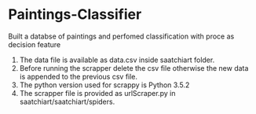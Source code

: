 # Paintings-Classifier
Built a databse of paintings and perfomed classification with proce as decision feature

1. The data file is available as data.csv inside saatchiart folder. 
2. Before running the scrapper delete the csv file otherwise the new data is appended to the previous csv file.
3. The python version used for scrappy is Python 3.5.2
4. The scrapper file is provided as urlScraper.py in saatchiart/saatchiart/spiders.

